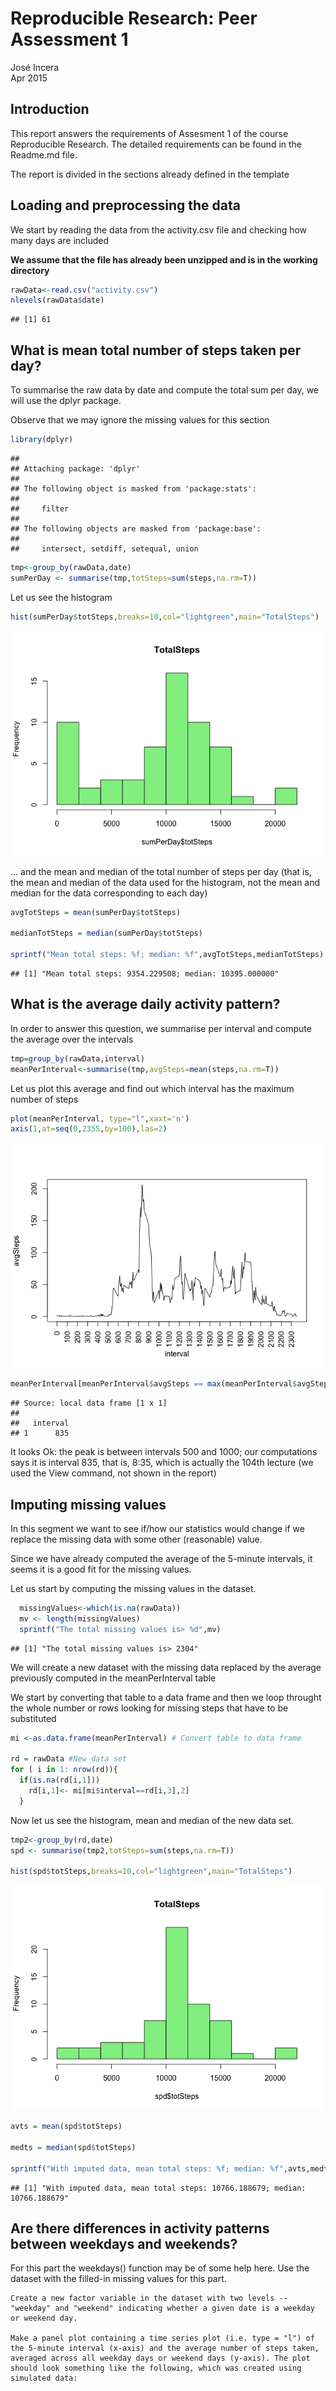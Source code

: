 # Reproducible Research: Peer Assessment 1
José Incera  
Apr 2015  

## Introduction
This report answers the requirements of Assesment 1 of the course Reproducible Research.
The detailed requirements can be found in the Readme.md file.

The report is divided in the sections already defined in the template

## Loading and preprocessing the data

We start by reading the data from the activity.csv file and checking how many days are included

**We assume that the file has already been unzipped and is in the working directory**



```r
rawData<-read.csv("activity.csv")
nlevels(rawData$date)
```

```
## [1] 61
```

## What is mean total number of steps taken per day?

To summarise the raw data by date and compute the total sum per day,  we will use the dplyr package.

Observe that we may ignore the missing values for this section



```r
library(dplyr)
```

```
## 
## Attaching package: 'dplyr'
## 
## The following object is masked from 'package:stats':
## 
##     filter
## 
## The following objects are masked from 'package:base':
## 
##     intersect, setdiff, setequal, union
```

```r
tmp<-group_by(rawData,date)
sumPerDay <- summarise(tmp,totSteps=sum(steps,na.rm=T))
```

Let us see the histogram


```r
hist(sumPerDay$totSteps,breaks=10,col="lightgreen",main="TotalSteps")
```

![](PA1_template_files/figure-html/unnamed-chunk-3-1.png) 

... and the mean and median of the total number of steps per day (that is, the mean and median of the data used for the histogram, not the mean and median for the data corresponding to each day)


```r
avgTotSteps = mean(sumPerDay$totSteps)

medianTotSteps = median(sumPerDay$totSteps)

sprintf("Mean total steps: %f; median: %f",avgTotSteps,medianTotSteps)
```

```
## [1] "Mean total steps: 9354.229508; median: 10395.000000"
```


## What is the average daily activity pattern?

In order to answer this question, we summarise per interval and compute the average over the intervals


```r
tmp=group_by(rawData,interval)
meanPerInterval<-summarise(tmp,avgSteps=mean(steps,na.rm=T))
```

Let us plot this average and find out which interval has the maximum number of steps


```r
plot(meanPerInterval, type="l",xaxt='n')
axis(1,at=seq(0,2355,by=100),las=2)
```

![](PA1_template_files/figure-html/unnamed-chunk-6-1.png) 

```r
meanPerInterval[meanPerInterval$avgSteps == max(meanPerInterval$avgSteps),1]
```

```
## Source: local data frame [1 x 1]
## 
##   interval
## 1      835
```

It looks Ok: the peak is between intervals 500 and 1000; our computations says it is interval 835, that is, 8:35, which is actually the 104th lecture (we used the View command, not shown in the report)

## Imputing missing values

In this segment we want to see if/how our statistics would change if we replace the missing data with some other (reasonable) value.

Since we have already computed the average of the 5-minute intervals, it seems it is a good fit for the missing values.

Let us start by computing the missing values in the dataset. 


```r
  missingValues<-which(is.na(rawData))
  mv <- length(missingValues)
  sprintf("The total missing values is> %d",mv)
```

```
## [1] "The total missing values is> 2304"
```

We will create a new dataset with the missing data replaced by the average previously computed in the meanPerInterval table

We start by converting that table to a data frame and then we loop throught the whole number or rows looking for missing steps that have to be substituted


```r
mi <-as.data.frame(meanPerInterval) # Convert table to data frame

rd = rawData #New data set
for ( i in 1: nrow(rd)){
  if(is.na(rd[i,1]))
    rd[i,1]<- mi[mi$interval==rd[i,3],2]
  }
```

Now let us see the histogram, mean and median of the new data set.


```r
tmp2<-group_by(rd,date)
spd <- summarise(tmp2,totSteps=sum(steps,na.rm=T))

hist(spd$totSteps,breaks=10,col="lightgreen",main="TotalSteps")
```

![](PA1_template_files/figure-html/unnamed-chunk-9-1.png) 

```r
avts = mean(spd$totSteps)

medts = median(spd$totSteps)

sprintf("With imputed data, mean total steps: %f; median: %f",avts,medts)
```

```
## [1] "With imputed data, mean total steps: 10766.188679; median: 10766.188679"
```



## Are there differences in activity patterns between weekdays and weekends?

For this part the weekdays() function may be of some help here. Use the dataset with the filled-in missing values for this part.

    Create a new factor variable in the dataset with two levels -- "weekday" and "weekend" indicating whether a given date is a weekday or weekend day.

    Make a panel plot containing a time series plot (i.e. type = "l") of the 5-minute interval (x-axis) and the average number of steps taken, averaged across all weekday days or weekend days (y-axis). The plot should look something like the following, which was created using simulated data:
